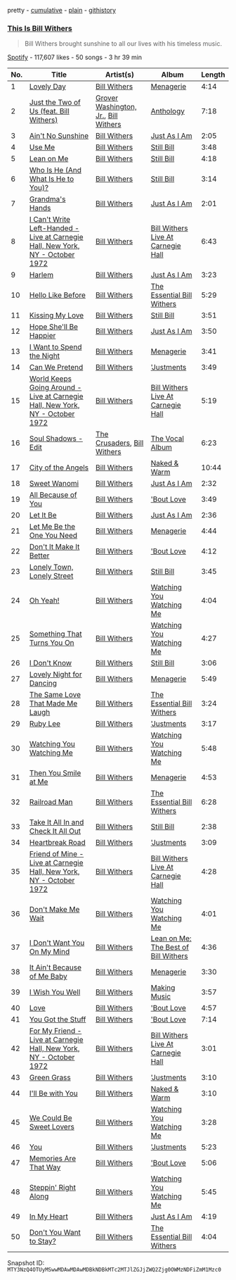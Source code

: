 pretty - [cumulative](/playlists/cumulative/37i9dQZF1DX5MwHlrzAPLQ.md) - [plain](/playlists/plain/37i9dQZF1DX5MwHlrzAPLQ) - [githistory](https://github.githistory.xyz/mackorone/spotify-playlist-archive/blob/main/playlists/plain/37i9dQZF1DX5MwHlrzAPLQ)

### [This Is Bill Withers](https://open.spotify.com/playlist/37i9dQZF1DX5MwHlrzAPLQ)

> Bill Withers brought sunshine to all our lives with his timeless music.

[Spotify](https://open.spotify.com/user/spotify) - 117,607 likes - 50 songs - 3 hr 39 min

| No. | Title | Artist(s) | Album | Length |
|---|---|---|---|---|
| 1 | [Lovely Day](https://open.spotify.com/track/0bRXwKfigvpKZUurwqAlEh) | [Bill Withers](https://open.spotify.com/artist/1ThoqLcyIYvZn7iWbj8fsj) | [Menagerie](https://open.spotify.com/album/3QjPTUI6UcPr5m9RujkO3c) | 4:14 |
| 2 | [Just the Two of Us \(feat\. Bill Withers\)](https://open.spotify.com/track/1ko2lVN0vKGUl9zrU0qSlT) | [Grover Washington, Jr.](https://open.spotify.com/artist/05YVYeV4HxYp5rrWalvuE1), [Bill Withers](https://open.spotify.com/artist/1ThoqLcyIYvZn7iWbj8fsj) | [Anthology](https://open.spotify.com/album/1lKYaRbV0AayVPss9i4oOp) | 7:18 |
| 3 | [Ain't No Sunshine](https://open.spotify.com/track/1k1Bqnv2R0uJXQN4u6LKYt) | [Bill Withers](https://open.spotify.com/artist/1ThoqLcyIYvZn7iWbj8fsj) | [Just As I Am](https://open.spotify.com/album/6N8uPmDqbgXD3ztkCCfxoo) | 2:05 |
| 4 | [Use Me](https://open.spotify.com/track/4gRA0i5sxx3jAhHaVjPnUN) | [Bill Withers](https://open.spotify.com/artist/1ThoqLcyIYvZn7iWbj8fsj) | [Still Bill](https://open.spotify.com/album/0sFuW4rH5mFZUjNKnckO3v) | 3:48 |
| 5 | [Lean on Me](https://open.spotify.com/track/3M8FzayQWtkvOhqMn2V4T2) | [Bill Withers](https://open.spotify.com/artist/1ThoqLcyIYvZn7iWbj8fsj) | [Still Bill](https://open.spotify.com/album/0sFuW4rH5mFZUjNKnckO3v) | 4:18 |
| 6 | [Who Is He \(And What Is He to You\)?](https://open.spotify.com/track/1KywyxekfDEp3Ym7YP7S25) | [Bill Withers](https://open.spotify.com/artist/1ThoqLcyIYvZn7iWbj8fsj) | [Still Bill](https://open.spotify.com/album/0sFuW4rH5mFZUjNKnckO3v) | 3:14 |
| 7 | [Grandma's Hands](https://open.spotify.com/track/1qfDfZAvrkSAFrAR2FTQDv) | [Bill Withers](https://open.spotify.com/artist/1ThoqLcyIYvZn7iWbj8fsj) | [Just As I Am](https://open.spotify.com/album/6N8uPmDqbgXD3ztkCCfxoo) | 2:01 |
| 8 | [I Can't Write Left\-Handed \- Live at Carnegie Hall, New York, NY \- October 1972](https://open.spotify.com/track/4u5caeri2MC9V32n9OBuZT) | [Bill Withers](https://open.spotify.com/artist/1ThoqLcyIYvZn7iWbj8fsj) | [Bill Withers Live At Carnegie Hall](https://open.spotify.com/album/0Stnb66v5cibvR22sFdLYx) | 6:43 |
| 9 | [Harlem](https://open.spotify.com/track/6JumfGk4f9E5KLT086I75s) | [Bill Withers](https://open.spotify.com/artist/1ThoqLcyIYvZn7iWbj8fsj) | [Just As I Am](https://open.spotify.com/album/6N8uPmDqbgXD3ztkCCfxoo) | 3:23 |
| 10 | [Hello Like Before](https://open.spotify.com/track/1cjwmz8usNrrtkNCbzN2sS) | [Bill Withers](https://open.spotify.com/artist/1ThoqLcyIYvZn7iWbj8fsj) | [The Essential Bill Withers](https://open.spotify.com/album/36qxAJDnXvbjD2UVAkawwZ) | 5:29 |
| 11 | [Kissing My Love](https://open.spotify.com/track/262qk9k0LTyMXmjH9YT2xU) | [Bill Withers](https://open.spotify.com/artist/1ThoqLcyIYvZn7iWbj8fsj) | [Still Bill](https://open.spotify.com/album/0sFuW4rH5mFZUjNKnckO3v) | 3:51 |
| 12 | [Hope She'll Be Happier](https://open.spotify.com/track/5Di9MiY5PnRbhfT9S8NBGW) | [Bill Withers](https://open.spotify.com/artist/1ThoqLcyIYvZn7iWbj8fsj) | [Just As I Am](https://open.spotify.com/album/6N8uPmDqbgXD3ztkCCfxoo) | 3:50 |
| 13 | [I Want to Spend the Night](https://open.spotify.com/track/5O9oIsN5r0MKWuUrjWSa7W) | [Bill Withers](https://open.spotify.com/artist/1ThoqLcyIYvZn7iWbj8fsj) | [Menagerie](https://open.spotify.com/album/3QjPTUI6UcPr5m9RujkO3c) | 3:41 |
| 14 | [Can We Pretend](https://open.spotify.com/track/0S5ZoKKZD3bllkvhEoPimZ) | [Bill Withers](https://open.spotify.com/artist/1ThoqLcyIYvZn7iWbj8fsj) | ['Justments](https://open.spotify.com/album/10jKkqtTI0cblOQjJfDUpt) | 3:49 |
| 15 | [World Keeps Going Around \- Live at Carnegie Hall, New York, NY \- October 1972](https://open.spotify.com/track/3wrplbWL52Ow8bqSua7ACb) | [Bill Withers](https://open.spotify.com/artist/1ThoqLcyIYvZn7iWbj8fsj) | [Bill Withers Live At Carnegie Hall](https://open.spotify.com/album/0Stnb66v5cibvR22sFdLYx) | 5:19 |
| 16 | [Soul Shadows \- Edit](https://open.spotify.com/track/1gSP2PYlWu3429ySMUjc8s) | [The Crusaders](https://open.spotify.com/artist/3Bhgbs9kIwl8SuU0eIqN6b), [Bill Withers](https://open.spotify.com/artist/1ThoqLcyIYvZn7iWbj8fsj) | [The Vocal Album](https://open.spotify.com/album/2EQoTiaxaClZT1fni5YfdS) | 6:23 |
| 17 | [City of the Angels](https://open.spotify.com/track/7yokzOJMDlz8WdZz92j33G) | [Bill Withers](https://open.spotify.com/artist/1ThoqLcyIYvZn7iWbj8fsj) | [Naked & Warm](https://open.spotify.com/album/6Vw78flzzFEhn7CektCgMY) | 10:44 |
| 18 | [Sweet Wanomi](https://open.spotify.com/track/0vJ3Y2MnDXi4hpxSeQdQEC) | [Bill Withers](https://open.spotify.com/artist/1ThoqLcyIYvZn7iWbj8fsj) | [Just As I Am](https://open.spotify.com/album/6N8uPmDqbgXD3ztkCCfxoo) | 2:32 |
| 19 | [All Because of You](https://open.spotify.com/track/2mQxn5c5xpFQ3RoWJmcoyv) | [Bill Withers](https://open.spotify.com/artist/1ThoqLcyIYvZn7iWbj8fsj) | ['Bout Love](https://open.spotify.com/album/3dHnZMcA2O5Ck6E5QWXU4Q) | 3:49 |
| 20 | [Let It Be](https://open.spotify.com/track/4vjNQBEWmeHP1M2fcWhSfA) | [Bill Withers](https://open.spotify.com/artist/1ThoqLcyIYvZn7iWbj8fsj) | [Just As I Am](https://open.spotify.com/album/6N8uPmDqbgXD3ztkCCfxoo) | 2:36 |
| 21 | [Let Me Be the One You Need](https://open.spotify.com/track/22beaVB5KBAffAVT6NhpJ2) | [Bill Withers](https://open.spotify.com/artist/1ThoqLcyIYvZn7iWbj8fsj) | [Menagerie](https://open.spotify.com/album/3QjPTUI6UcPr5m9RujkO3c) | 4:44 |
| 22 | [Don't It Make It Better](https://open.spotify.com/track/5jO8BB4eIdrZ4EZE4zkHwX) | [Bill Withers](https://open.spotify.com/artist/1ThoqLcyIYvZn7iWbj8fsj) | ['Bout Love](https://open.spotify.com/album/3dHnZMcA2O5Ck6E5QWXU4Q) | 4:12 |
| 23 | [Lonely Town, Lonely Street](https://open.spotify.com/track/3oiVJNFAQQ77Yp3rXWGsVp) | [Bill Withers](https://open.spotify.com/artist/1ThoqLcyIYvZn7iWbj8fsj) | [Still Bill](https://open.spotify.com/album/0sFuW4rH5mFZUjNKnckO3v) | 3:45 |
| 24 | [Oh Yeah!](https://open.spotify.com/track/3R3UF0fn9DzRV7yPMs96GT) | [Bill Withers](https://open.spotify.com/artist/1ThoqLcyIYvZn7iWbj8fsj) | [Watching You Watching Me](https://open.spotify.com/album/2SfDbgcq2U3hdyzsmlQzt7) | 4:04 |
| 25 | [Something That Turns You On](https://open.spotify.com/track/3eXCVGzenOoXfXlXtBhmgy) | [Bill Withers](https://open.spotify.com/artist/1ThoqLcyIYvZn7iWbj8fsj) | [Watching You Watching Me](https://open.spotify.com/album/2SfDbgcq2U3hdyzsmlQzt7) | 4:27 |
| 26 | [I Don't Know](https://open.spotify.com/track/16h3GCdEJ9lgiOyox4LJQA) | [Bill Withers](https://open.spotify.com/artist/1ThoqLcyIYvZn7iWbj8fsj) | [Still Bill](https://open.spotify.com/album/0sFuW4rH5mFZUjNKnckO3v) | 3:06 |
| 27 | [Lovely Night for Dancing](https://open.spotify.com/track/6Zxubc85CUm7fFP9HDyAu3) | [Bill Withers](https://open.spotify.com/artist/1ThoqLcyIYvZn7iWbj8fsj) | [Menagerie](https://open.spotify.com/album/3QjPTUI6UcPr5m9RujkO3c) | 5:49 |
| 28 | [The Same Love That Made Me Laugh](https://open.spotify.com/track/6Y2WA0VUEgvRKJB9p4R61V) | [Bill Withers](https://open.spotify.com/artist/1ThoqLcyIYvZn7iWbj8fsj) | [The Essential Bill Withers](https://open.spotify.com/album/36qxAJDnXvbjD2UVAkawwZ) | 3:24 |
| 29 | [Ruby Lee](https://open.spotify.com/track/0RTPZ8Yd44dsoR3uSkK9GT) | [Bill Withers](https://open.spotify.com/artist/1ThoqLcyIYvZn7iWbj8fsj) | ['Justments](https://open.spotify.com/album/10jKkqtTI0cblOQjJfDUpt) | 3:17 |
| 30 | [Watching You Watching Me](https://open.spotify.com/track/5TxmGqsyCSDuWAkyn5XopG) | [Bill Withers](https://open.spotify.com/artist/1ThoqLcyIYvZn7iWbj8fsj) | [Watching You Watching Me](https://open.spotify.com/album/2SfDbgcq2U3hdyzsmlQzt7) | 5:48 |
| 31 | [Then You Smile at Me](https://open.spotify.com/track/1zM1PgepMQsQbyeHS6HJDC) | [Bill Withers](https://open.spotify.com/artist/1ThoqLcyIYvZn7iWbj8fsj) | [Menagerie](https://open.spotify.com/album/3QjPTUI6UcPr5m9RujkO3c) | 4:53 |
| 32 | [Railroad Man](https://open.spotify.com/track/5ymMx9GBPl9RaJ3UHd2qBR) | [Bill Withers](https://open.spotify.com/artist/1ThoqLcyIYvZn7iWbj8fsj) | [The Essential Bill Withers](https://open.spotify.com/album/36qxAJDnXvbjD2UVAkawwZ) | 6:28 |
| 33 | [Take It All In and Check It All Out](https://open.spotify.com/track/6i44NGNG9KIRPVVuEc1iky) | [Bill Withers](https://open.spotify.com/artist/1ThoqLcyIYvZn7iWbj8fsj) | [Still Bill](https://open.spotify.com/album/0sFuW4rH5mFZUjNKnckO3v) | 2:38 |
| 34 | [Heartbreak Road](https://open.spotify.com/track/2Ln4fno71kJLPZfy1XZoj1) | [Bill Withers](https://open.spotify.com/artist/1ThoqLcyIYvZn7iWbj8fsj) | ['Justments](https://open.spotify.com/album/10jKkqtTI0cblOQjJfDUpt) | 3:09 |
| 35 | [Friend of Mine \- Live at Carnegie Hall, New York, NY \- October 1972](https://open.spotify.com/track/1Mnc4e18oDcELB8NkoMWbq) | [Bill Withers](https://open.spotify.com/artist/1ThoqLcyIYvZn7iWbj8fsj) | [Bill Withers Live At Carnegie Hall](https://open.spotify.com/album/0Stnb66v5cibvR22sFdLYx) | 4:28 |
| 36 | [Don't Make Me Wait](https://open.spotify.com/track/0nflo4jScDSM7FLB0K2wSm) | [Bill Withers](https://open.spotify.com/artist/1ThoqLcyIYvZn7iWbj8fsj) | [Watching You Watching Me](https://open.spotify.com/album/2SfDbgcq2U3hdyzsmlQzt7) | 4:01 |
| 37 | [I Don't Want You On My Mind](https://open.spotify.com/track/3BaFRtmUWO1Z3gzc9zYRh2) | [Bill Withers](https://open.spotify.com/artist/1ThoqLcyIYvZn7iWbj8fsj) | [Lean on Me: The Best of Bill Withers](https://open.spotify.com/album/0XmgSYx9bj4sqpcXVgKs2C) | 4:36 |
| 38 | [It Ain't Because of Me Baby](https://open.spotify.com/track/1byRaJhSlEM60CWYGxsATq) | [Bill Withers](https://open.spotify.com/artist/1ThoqLcyIYvZn7iWbj8fsj) | [Menagerie](https://open.spotify.com/album/3QjPTUI6UcPr5m9RujkO3c) | 3:30 |
| 39 | [I Wish You Well](https://open.spotify.com/track/5CMqPxGLbwtNl5gtB3Me3m) | [Bill Withers](https://open.spotify.com/artist/1ThoqLcyIYvZn7iWbj8fsj) | [Making Music](https://open.spotify.com/album/5CfytRni4jhBrwM2MdPg1N) | 3:57 |
| 40 | [Love](https://open.spotify.com/track/2SaTjbUkgSpqjrtNJITCmy) | [Bill Withers](https://open.spotify.com/artist/1ThoqLcyIYvZn7iWbj8fsj) | ['Bout Love](https://open.spotify.com/album/3dHnZMcA2O5Ck6E5QWXU4Q) | 4:57 |
| 41 | [You Got the Stuff](https://open.spotify.com/track/0ftZ5CjzOWGDa7h0zQP6Z9) | [Bill Withers](https://open.spotify.com/artist/1ThoqLcyIYvZn7iWbj8fsj) | ['Bout Love](https://open.spotify.com/album/3dHnZMcA2O5Ck6E5QWXU4Q) | 7:14 |
| 42 | [For My Friend \- Live at Carnegie Hall, New York, NY \- October 1972](https://open.spotify.com/track/2p0XzbocmlYuQVc7Ic1Muh) | [Bill Withers](https://open.spotify.com/artist/1ThoqLcyIYvZn7iWbj8fsj) | [Bill Withers Live At Carnegie Hall](https://open.spotify.com/album/0Stnb66v5cibvR22sFdLYx) | 3:01 |
| 43 | [Green Grass](https://open.spotify.com/track/5kZ1Rmx0Z5Vr6hO9pM1mBF) | [Bill Withers](https://open.spotify.com/artist/1ThoqLcyIYvZn7iWbj8fsj) | ['Justments](https://open.spotify.com/album/10jKkqtTI0cblOQjJfDUpt) | 3:10 |
| 44 | [I'll Be with You](https://open.spotify.com/track/0Bai1PH7iW2zeS2eX4HGxd) | [Bill Withers](https://open.spotify.com/artist/1ThoqLcyIYvZn7iWbj8fsj) | [Naked & Warm](https://open.spotify.com/album/6Vw78flzzFEhn7CektCgMY) | 3:10 |
| 45 | [We Could Be Sweet Lovers](https://open.spotify.com/track/6ayiWjgowOfrJFAQoB5EAX) | [Bill Withers](https://open.spotify.com/artist/1ThoqLcyIYvZn7iWbj8fsj) | [Watching You Watching Me](https://open.spotify.com/album/2SfDbgcq2U3hdyzsmlQzt7) | 3:28 |
| 46 | [You](https://open.spotify.com/track/0sausBICBjXOjAtSZaa08k) | [Bill Withers](https://open.spotify.com/artist/1ThoqLcyIYvZn7iWbj8fsj) | ['Justments](https://open.spotify.com/album/10jKkqtTI0cblOQjJfDUpt) | 5:23 |
| 47 | [Memories Are That Way](https://open.spotify.com/track/2g1VJvnunEh5NKmSaa5z1k) | [Bill Withers](https://open.spotify.com/artist/1ThoqLcyIYvZn7iWbj8fsj) | ['Bout Love](https://open.spotify.com/album/3dHnZMcA2O5Ck6E5QWXU4Q) | 5:06 |
| 48 | [Steppin' Right Along](https://open.spotify.com/track/08DiEWHGFXOHeDyFUzCyv3) | [Bill Withers](https://open.spotify.com/artist/1ThoqLcyIYvZn7iWbj8fsj) | [Watching You Watching Me](https://open.spotify.com/album/2SfDbgcq2U3hdyzsmlQzt7) | 5:45 |
| 49 | [In My Heart](https://open.spotify.com/track/4jZ2D5sXRGsVy2mJgnkY8U) | [Bill Withers](https://open.spotify.com/artist/1ThoqLcyIYvZn7iWbj8fsj) | [Just As I Am](https://open.spotify.com/album/6N8uPmDqbgXD3ztkCCfxoo) | 4:19 |
| 50 | [Don't You Want to Stay?](https://open.spotify.com/track/6Uhx0EMpNhiq3TWZu9mbcb) | [Bill Withers](https://open.spotify.com/artist/1ThoqLcyIYvZn7iWbj8fsj) | [The Essential Bill Withers](https://open.spotify.com/album/36qxAJDnXvbjD2UVAkawwZ) | 4:04 |

Snapshot ID: `MTY3NzQ4OTUyMSwwMDAwMDAwMDBkNDBkMTc2MTJlZGJjZWQ2Zjg0OWMzNDFiZmM1Mzc0`
